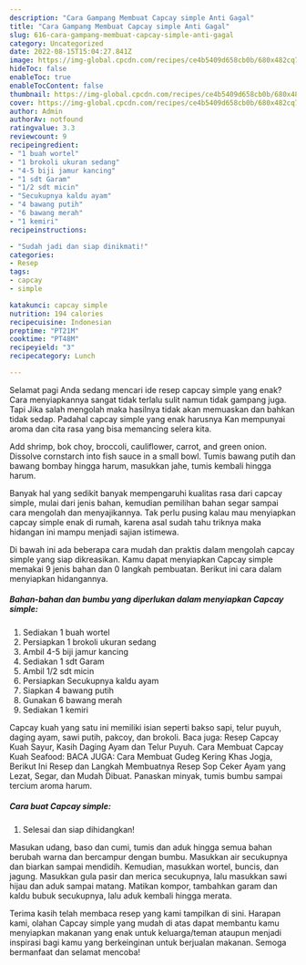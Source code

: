 ```yaml
---
description: "Cara Gampang Membuat Capcay simple Anti Gagal"
title: "Cara Gampang Membuat Capcay simple Anti Gagal"
slug: 616-cara-gampang-membuat-capcay-simple-anti-gagal
category: Uncategorized
date: 2022-08-15T15:04:27.841Z
image: https://img-global.cpcdn.com/recipes/ce4b5409d658cb0b/680x482cq70/capcay-simple-foto-resep-utama.jpg
hideToc: false
enableToc: true
enableTocContent: false
thumbnail: https://img-global.cpcdn.com/recipes/ce4b5409d658cb0b/680x482cq70/capcay-simple-foto-resep-utama.jpg
cover: https://img-global.cpcdn.com/recipes/ce4b5409d658cb0b/680x482cq70/capcay-simple-foto-resep-utama.jpg
author: Admin
authorAv: notfound
ratingvalue: 3.3
reviewcount: 9
recipeingredient:
- "1 buah wortel"
- "1 brokoli ukuran sedang"
- "4-5 biji jamur kancing"
- "1 sdt Garam"
- "1/2 sdt micin"
- "Secukupnya kaldu ayam"
- "4 bawang putih"
- "6 bawang merah"
- "1 kemiri"
recipeinstructions:

- "Sudah jadi dan siap dinikmati!"
categories:
- Resep
tags:
- capcay
- simple

katakunci: capcay simple 
nutrition: 194 calories
recipecuisine: Indonesian
preptime: "PT21M"
cooktime: "PT48M"
recipeyield: "3"
recipecategory: Lunch

---
```



Selamat pagi Anda sedang mencari ide resep capcay simple yang enak? Cara menyiapkannya sangat tidak terlalu sulit namun tidak gampang juga. Tapi Jika salah mengolah maka hasilnya tidak akan memuaskan dan bahkan tidak sedap. Padahal capcay simple yang enak harusnya Kan mempunyai aroma dan cita rasa yang bisa memancing selera kita.


Add shrimp, bok choy, broccoli, cauliflower, carrot, and green onion. Dissolve cornstarch into fish sauce in a small bowl. Tumis bawang putih dan bawang bombay hingga harum, masukkan jahe, tumis kembali hingga harum.

Banyak hal yang sedikit banyak mempengaruhi kualitas rasa dari capcay simple, mulai dari jenis bahan, kemudian pemilihan bahan segar sampai cara mengolah dan menyajikannya. Tak perlu pusing kalau mau menyiapkan capcay simple enak di rumah, karena asal sudah tahu triknya maka hidangan ini mampu menjadi sajian istimewa.


Di bawah ini ada beberapa cara mudah dan praktis dalam mengolah capcay simple yang siap dikreasikan. Kamu dapat menyiapkan Capcay simple memakai 9 jenis bahan dan 0 langkah pembuatan. Berikut ini cara dalam menyiapkan hidangannya.

<!--inarticleads1-->

##### Bahan-bahan dan bumbu yang diperlukan dalam menyiapkan Capcay simple:

1. Sediakan 1 buah wortel
1. Persiapkan 1 brokoli ukuran sedang
1. Ambil 4-5 biji jamur kancing
1. Sediakan 1 sdt Garam
1. Ambil 1/2 sdt micin
1. Persiapkan Secukupnya kaldu ayam
1. Siapkan 4 bawang putih
1. Gunakan 6 bawang merah
1. Sediakan 1 kemiri


Capcay kuah yang satu ini memiliki isian seperti bakso sapi, telur puyuh, daging ayam, sawi putih, pakcoy, dan brokoli. Baca juga: Resep Capcay Kuah Sayur, Kasih Daging Ayam dan Telur Puyuh. Cara Membuat Capcay Kuah Seafood: BACA JUGA: Cara Membuat Gudeg Kering Khas Jogja, Berikut Ini Resep dan Langkah Membuatnya Resep Sop Ceker Ayam yang Lezat, Segar, dan Mudah Dibuat. Panaskan minyak, tumis bumbu sampai tercium aroma harum. 

<!--inarticleads2-->

##### Cara buat Capcay simple:


1. Selesai dan siap dihidangkan!

Masukan udang, baso dan cumi, tumis dan aduk hingga semua bahan berubah warna dan bercampur dengan bumbu. Masukkan air secukupnya dan biarkan sampai mendidih. Kemudian, masukkan wortel, buncis, dan jagung. Masukkan gula pasir dan merica secukupnya, lalu masukkan sawi hijau dan aduk sampai matang. Matikan kompor, tambahkan garam dan kaldu bubuk secukupnya, lalu aduk kembali hingga merata. 

Terima kasih telah membaca resep yang kami tampilkan di sini. Harapan kami, olahan Capcay simple yang mudah di atas dapat membantu kamu menyiapkan makanan yang enak untuk keluarga/teman ataupun menjadi inspirasi bagi kamu yang berkeinginan untuk berjualan makanan. Semoga bermanfaat dan selamat mencoba!
